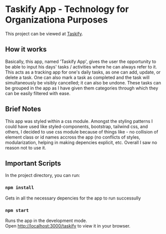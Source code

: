 # Taskify App - Technology for Organizationa Purposes

This project can be viewed at [Taskify](https://chivicoko.github.io/taskify/).

## How it works

Basically, this app, named 'Taskify App', gives the user the opportunity to be able to input his days' tasks / activities where he can always refer to it. This acts as a tracking app for one's daily tasks, as one can add, update, or delete a task. One can also mark a task as completed and the task will simultaneously be visibly cancelled; it can also be undone. These tasks can be grouped in the app as I have given them categories through which they can be easily filtered with ease.

## Brief Notes

This app was styled within a css module. Amongst the styling patterns I could have used like styled-components, bootstrap, tailwind css, and others,  I decided to use css module because of things like - no collision of element class or id names accross the app (no conflicts of styles, modularization, helping in making depencies explicit, etc. Overall I saw no reason not to use it.


## Important Scripts

In the project directory, you can run:

### `npm install`

Gets in all the necessary depencies for the app to run successully

### `npm start`

Runs the app in the development mode.\
Open [http://localhost:3000/taskify](http://localhost:3000/taskify) to view it in your browser.

